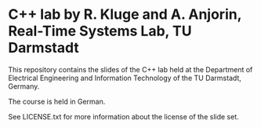 # C++ lab by R. Kluge and A. Anjorin, Real-Time Systems Lab, TU Darmstadt

This repository contains the slides of the C++ lab held at the Department of Electrical Engineering and Information Technology of the TU Darmstadt, Germany.

The course is held in German.

See LICENSE.txt for more information about the license of the slide set.
